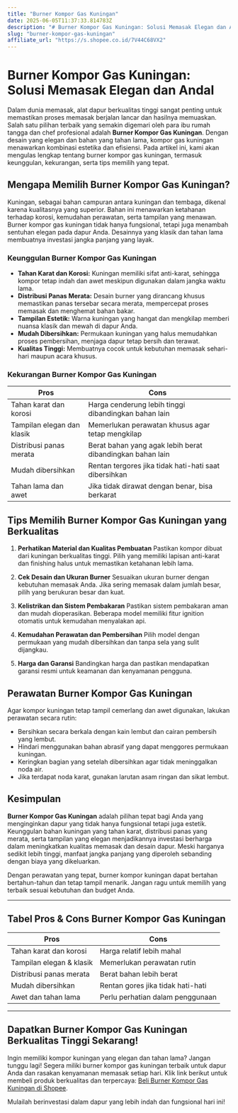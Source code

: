 ```yaml
---
title: "Burner Kompor Gas Kuningan"
date: 2025-06-05T11:37:33.814783Z
description: "# Burner Kompor Gas Kuningan: Solusi Memasak Elegan dan Andal..."
slug: "burner-kompor-gas-kuningan"
affiliate_url: "https://s.shopee.co.id/7V44C68VX2"
---
```

# Burner Kompor Gas Kuningan: Solusi Memasak Elegan dan Andal

Dalam dunia memasak, alat dapur berkualitas tinggi sangat penting untuk memastikan proses memasak berjalan lancar dan hasilnya memuaskan. Salah satu pilihan terbaik yang semakin digemari oleh para ibu rumah tangga dan chef profesional adalah **Burner Kompor Gas Kuningan**. Dengan desain yang elegan dan bahan yang tahan lama, kompor gas kuningan menawarkan kombinasi estetika dan efisiensi. Pada artikel ini, kami akan mengulas lengkap tentang burner kompor gas kuningan, termasuk keunggulan, kekurangan, serta tips memilih yang tepat.

## Mengapa Memilih Burner Kompor Gas Kuningan?

Kuningan, sebagai bahan campuran antara kuningan dan tembaga, dikenal karena kualitasnya yang superior. Bahan ini menawarkan ketahanan terhadap korosi, kemudahan perawatan, serta tampilan yang menawan. Burner kompor gas kuningan tidak hanya fungsional, tetapi juga menambah sentuhan elegan pada dapur Anda. Desainnya yang klasik dan tahan lama membuatnya investasi jangka panjang yang layak.

### Keunggulan Burner Kompor Gas Kuningan

- **Tahan Karat dan Korosi:** Kuningan memiliki sifat anti-karat, sehingga kompor tetap indah dan awet meskipun digunakan dalam jangka waktu lama.
- **Distribusi Panas Merata:** Desain burner yang dirancang khusus memastikan panas tersebar secara merata, mempercepat proses memasak dan menghemat bahan bakar.
- **Tampilan Estetik:** Warna kuningan yang hangat dan mengkilap memberi nuansa klasik dan mewah di dapur Anda.
- **Mudah Dibersihkan:** Permukaan kuningan yang halus memudahkan proses pembersihan, menjaga dapur tetap bersih dan terawat.
- **Kualitas Tinggi:** Membuatnya cocok untuk kebutuhan memasak sehari-hari maupun acara khusus.

### Kekurangan Burner Kompor Gas Kuningan

| Pros | Cons |
| --- | --- |
| Tahan karat dan korosi | Harga cenderung lebih tinggi dibandingkan bahan lain |
| Tampilan elegan dan klasik | Memerlukan perawatan khusus agar tetap mengkilap |
| Distribusi panas merata | Berat bahan yang agak lebih berat dibandingkan bahan lain |
| Mudah dibersihkan | Rentan tergores jika tidak hati-hati saat dibersihkan |
| Tahan lama dan awet | Jika tidak dirawat dengan benar, bisa berkarat |

## Tips Memilih Burner Kompor Gas Kuningan yang Berkualitas

1. **Perhatikan Material dan Kualitas Pembuatan**
   Pastikan kompor dibuat dari kuningan berkualitas tinggi. Pilih yang memiliki lapisan anti-karat dan finishing halus untuk memastikan ketahanan lebih lama.

2. **Cek Desain dan Ukuran Burner**
   Sesuaikan ukuran burner dengan kebutuhan memasak Anda. Jika sering memasak dalam jumlah besar, pilih yang berukuran besar dan kuat.

3. **Kelistrikan dan Sistem Pembakaran**
   Pastikan sistem pembakaran aman dan mudah dioperasikan. Beberapa model memiliki fitur ignition otomatis untuk kemudahan menyalakan api.

4. **Kemudahan Perawatan dan Pembersihan**
   Pilih model dengan permukaan yang mudah dibersihkan dan tanpa sela yang sulit dijangkau.

5. **Harga dan Garansi**
   Bandingkan harga dan pastikan mendapatkan garansi resmi untuk keamanan dan kenyamanan pengguna.

## Perawatan Burner Kompor Gas Kuningan

Agar kompor kuningan tetap tampil cemerlang dan awet digunakan, lakukan perawatan secara rutin:

- Bersihkan secara berkala dengan kain lembut dan cairan pembersih yang lembut.
- Hindari menggunakan bahan abrasif yang dapat menggores permukaan kuningan.
- Keringkan bagian yang setelah dibersihkan agar tidak meninggalkan noda air.
- Jika terdapat noda karat, gunakan larutan asam ringan dan sikat lembut.

## Kesimpulan

**Burner Kompor Gas Kuningan** adalah pilihan tepat bagi Anda yang menginginkan dapur yang tidak hanya fungsional tetapi juga estetik. Keunggulan bahan kuningan yang tahan karat, distribusi panas yang merata, serta tampilan yang elegan menjadikannya investasi berharga dalam meningkatkan kualitas memasak dan desain dapur. Meski harganya sedikit lebih tinggi, manfaat jangka panjang yang diperoleh sebanding dengan biaya yang dikeluarkan.

Dengan perawatan yang tepat, burner kompor kuningan dapat bertahan bertahun-tahun dan tetap tampil menarik. Jangan ragu untuk memilih yang terbaik sesuai kebutuhan dan budget Anda. 

---

## Tabel Pros & Cons Burner Kompor Gas Kuningan

| Pros | Cons |
| --- | --- |
| Tahan karat dan korosi | Harga relatif lebih mahal |
| Tampilan elegan & klasik | Memerlukan perawatan rutin |
| Distribusi panas merata | Berat bahan lebih berat |
| Mudah dibersihkan | Rentan gores jika tidak hati-hati |
| Awet dan tahan lama | Perlu perhatian dalam penggunaan |

---

## Dapatkan Burner Kompor Gas Kuningan Berkualitas Tinggi Sekarang!

Ingin memiliki kompor kuningan yang elegan dan tahan lama? Jangan tunggu lagi! Segera miliki burner kompor gas kuningan terbaik untuk dapur Anda dan rasakan kenyamanan memasak setiap hari. Klik link berikut untuk membeli produk berkualitas dan terpercaya: [Beli Burner Kompor Gas Kuningan di Shopee](https://s.shopee.co.id/7V44C68VX2).

Mulailah berinvestasi dalam dapur yang lebih indah dan fungsional hari ini!